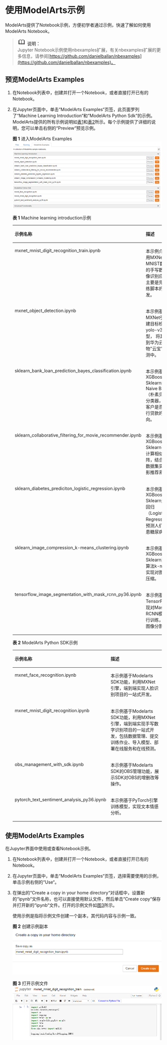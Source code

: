 # 使用ModelArts示例<a name="modelarts_23_0036"></a>

ModelArts提供了Notebook示例，方便初学者通过示例，快速了解如何使用ModelArts Notebook。

>![](public_sys-resources/icon-note.gif) **说明：**   
>Jupyter Notebook示例使用nbexamples扩展，有关nbexamples扩展的更多信息，请参阅[https://github.com/danielballan/nbexamples](https://github.com/danielballan/nbexamples)。  

## 预览ModelArts Examples<a name="section660215533344"></a>

1.  在Notebook列表中，创建并打开一个Notebook，或者直接打开已有的Notebook。
2.  在Jupyter页面中，单击“ModelArts Examples“页签，此页面罗列了“Machine Learning Introduction“和“ModelArts Python Sdk“的示例。ModelArts提供的所有示例说明如[表1](#table718212719302)和[表2](#table8618152103019)所示。每个示例提供了详细的说明，您可以单击右侧的“Preview“预览示例。

    **图 1**  进入ModelArts Examples<a name="fig11846161253913"></a>  
    ![](figures/进入ModelArts-Examples.png "进入ModelArts-Examples")

    **表 1**  Machine learning introduction示例

    <a name="table718212719302"></a>
    <table><thead align="left"><tr id="row122957773019"><th class="cellrowborder" valign="top" width="36.78%" id="mcps1.2.3.1.1"><p id="p1229516793016"><a name="p1229516793016"></a><a name="p1229516793016"></a><strong id="b11605161314319"><a name="b11605161314319"></a><a name="b11605161314319"></a>示例名称</strong></p>
    </th>
    <th class="cellrowborder" valign="top" width="63.22%" id="mcps1.2.3.1.2"><p id="p1429515714306"><a name="p1429515714306"></a><a name="p1429515714306"></a><strong id="b12950773019"><a name="b12950773019"></a><a name="b12950773019"></a>描述</strong></p>
    </th>
    </tr>
    </thead>
    <tbody><tr id="row1629557183020"><td class="cellrowborder" valign="top" width="36.78%" headers="mcps1.2.3.1.1 "><p id="p9295117163018"><a name="p9295117163018"></a><a name="p9295117163018"></a>mxnet_mnist_digit_recognition_train.ipynb</p>
    </td>
    <td class="cellrowborder" valign="top" width="63.22%" headers="mcps1.2.3.1.2 "><p id="p62951274300"><a name="p62951274300"></a><a name="p62951274300"></a>本示例介绍使用MXNet实现MNIST数据集的手写数字图像识别应用，主要是完成训练脚本的开发。</p>
    </td>
    </tr>
    <tr id="row102959715304"><td class="cellrowborder" valign="top" width="36.78%" headers="mcps1.2.3.1.1 "><p id="p72951719309"><a name="p72951719309"></a><a name="p72951719309"></a>mxnet_object_detection.ipynb</p>
    </td>
    <td class="cellrowborder" valign="top" width="63.22%" headers="mcps1.2.3.1.2 "><p id="p1229620718308"><a name="p1229620718308"></a><a name="p1229620718308"></a>本示例基于MXNet引擎搭建目标检测yolo-v3模型， 将其应用到华为云吉祥物"云宝"的检测中。</p>
    </td>
    </tr>
    <tr id="row192968793017"><td class="cellrowborder" valign="top" width="36.78%" headers="mcps1.2.3.1.1 "><p id="p162961376301"><a name="p162961376301"></a><a name="p162961376301"></a>sklearn_bank_loan_prediction_bayes_classification.ipynb</p>
    </td>
    <td class="cellrowborder" valign="top" width="63.22%" headers="mcps1.2.3.1.2 "><p id="p22967743017"><a name="p22967743017"></a><a name="p22967743017"></a>本示例基于XGBoost-Sklearn的Naive Bayes（朴素贝叶斯）分类器，预测客户是否有银行贷款的意向。</p>
    </td>
    </tr>
    <tr id="row1296117163014"><td class="cellrowborder" valign="top" width="36.78%" headers="mcps1.2.3.1.1 "><p id="p18296773308"><a name="p18296773308"></a><a name="p18296773308"></a>sklearn_collaborative_filtering_for_movie_recommender.ipynb</p>
    </td>
    <td class="cellrowborder" valign="top" width="63.22%" headers="mcps1.2.3.1.2 "><p id="p42965718309"><a name="p42965718309"></a><a name="p42965718309"></a>本示例基于XGBoost-Sklearn引擎计算相似矩阵，结合影评数据集实现电影推荐系统。</p>
    </td>
    </tr>
    <tr id="row20296575305"><td class="cellrowborder" valign="top" width="36.78%" headers="mcps1.2.3.1.1 "><p id="p132962714303"><a name="p132962714303"></a><a name="p132962714303"></a>sklearn_diabetes_prediciton_logistic_regression.ipynb</p>
    </td>
    <td class="cellrowborder" valign="top" width="63.22%" headers="mcps1.2.3.1.2 "><p id="p229613718307"><a name="p229613718307"></a><a name="p229613718307"></a>本示例基于XGBoost-Sklearn逻辑回归（Logistic Regression）, 预测人们是否患糖尿病。</p>
    </td>
    </tr>
    <tr id="row1829613723015"><td class="cellrowborder" valign="top" width="36.78%" headers="mcps1.2.3.1.1 "><p id="p52961713302"><a name="p52961713302"></a><a name="p52961713302"></a>sklearn_image_compression_k-means_clustering.ipynb</p>
    </td>
    <td class="cellrowborder" valign="top" width="63.22%" headers="mcps1.2.3.1.2 "><p id="p929610718301"><a name="p929610718301"></a><a name="p929610718301"></a>本示例基于XGBoost-Sklearn聚类算法k-means实现对图像的压缩。</p>
    </td>
    </tr>
    <tr id="row92965763017"><td class="cellrowborder" valign="top" width="36.78%" headers="mcps1.2.3.1.1 "><p id="p1129715714307"><a name="p1129715714307"></a><a name="p1129715714307"></a>tensorflow_image_segmentation_with_mask_rcnn_py36.ipynb</p>
    </td>
    <td class="cellrowborder" valign="top" width="63.22%" headers="mcps1.2.3.1.2 "><p id="p13297178306"><a name="p13297178306"></a><a name="p13297178306"></a>本示例基于TensorFlow实现对Mask-RCNN模型进行训练，实现图像分割。</p>
    </td>
    </tr>
    </tbody>
    </table>

    **表 2**  ModelArts Python SDK示例

    <a name="table8618152103019"></a>
    <table><thead align="left"><tr id="row8702185213015"><th class="cellrowborder" valign="top" width="36.75%" id="mcps1.2.3.1.1"><p id="p7702652113015"><a name="p7702652113015"></a><a name="p7702652113015"></a><strong id="b207231823116"><a name="b207231823116"></a><a name="b207231823116"></a>示例名称</strong></p>
    </th>
    <th class="cellrowborder" valign="top" width="63.24999999999999%" id="mcps1.2.3.1.2"><p id="p177021852143020"><a name="p177021852143020"></a><a name="p177021852143020"></a><strong id="b3702175218309"><a name="b3702175218309"></a><a name="b3702175218309"></a>描述</strong></p>
    </th>
    </tr>
    </thead>
    <tbody><tr id="row1170245218304"><td class="cellrowborder" valign="top" width="36.75%" headers="mcps1.2.3.1.1 "><p id="p57028524309"><a name="p57028524309"></a><a name="p57028524309"></a>mxnet_face_recognition.ipynb</p>
    </td>
    <td class="cellrowborder" valign="top" width="63.24999999999999%" headers="mcps1.2.3.1.2 "><p id="p5702165216304"><a name="p5702165216304"></a><a name="p5702165216304"></a>本示例基于Modelarts SDK功能，利用MXNet引擎，端到端实现人脸识别项目的一站式开发。</p>
    </td>
    </tr>
    <tr id="row170275253020"><td class="cellrowborder" valign="top" width="36.75%" headers="mcps1.2.3.1.1 "><p id="p2070212524308"><a name="p2070212524308"></a><a name="p2070212524308"></a>mxnet_mnist_digit_recognition.ipynb</p>
    </td>
    <td class="cellrowborder" valign="top" width="63.24999999999999%" headers="mcps1.2.3.1.2 "><p id="p57031052183016"><a name="p57031052183016"></a><a name="p57031052183016"></a>本示例基于Modelarts SDK功能，利用MXNet引擎，端到端实现手写数字识别项目的一站式开发，包括数据管理、提交训练作业、导入模型、部署在线服务和在线预测。</p>
    </td>
    </tr>
    <tr id="row170375219304"><td class="cellrowborder" valign="top" width="36.75%" headers="mcps1.2.3.1.1 "><p id="p1070318522308"><a name="p1070318522308"></a><a name="p1070318522308"></a>obs_management_with_sdk.ipynb</p>
    </td>
    <td class="cellrowborder" valign="top" width="63.24999999999999%" headers="mcps1.2.3.1.2 "><p id="p10703352183015"><a name="p10703352183015"></a><a name="p10703352183015"></a>本示例基于Modelarts SDK的OBS管理功能，展示SDK对OBS的增删改等操作。</p>
    </td>
    </tr>
    <tr id="row177031052103014"><td class="cellrowborder" valign="top" width="36.75%" headers="mcps1.2.3.1.1 "><p id="p117039521303"><a name="p117039521303"></a><a name="p117039521303"></a>pytorch_text_sentiment_analysis_py36.ipynb</p>
    </td>
    <td class="cellrowborder" valign="top" width="63.24999999999999%" headers="mcps1.2.3.1.2 "><p id="p12703165293016"><a name="p12703165293016"></a><a name="p12703165293016"></a>本示例基于PyTorch引擎训练模型，实现文本情感分析。</p>
    </td>
    </tr>
    </tbody>
    </table>


## 使用ModelArts Examples<a name="section179798012258"></a>

在Jupyter界面中使用或查看Notebook示例。

1.  在Notebook列表中，创建并打开一个Notebook，或者直接打开已有的Notebook。
2.  在Jupyter页面中，单击“ModelArts Examples“页签，选择需要使用的示例，单击示例右侧的“Use“。
3.  在弹出的“Create a copy in your home directory“对话框中，设置新的“ipynb“文件名称，也可以直接使用默认文件，然后单击“Create copy“保存并打开新的“ipynb“文件。打开的示例文件如[图3](#fig32848815484)所示。

    使用示例是指将示例文件创建一个副本，其代码内容与示例一致。

    **图 2**  创建示例副本<a name="fig113948242468"></a>  
    ![](figures/创建示例副本.png "创建示例副本")

    **图 3**  打开示例文件<a name="fig32848815484"></a>  
    ![](figures/打开示例文件.png "打开示例文件")


